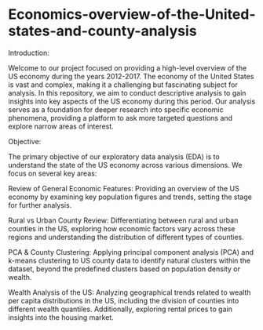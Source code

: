 # Economics-overview-of-the-United-states-and-county-analysis

Introduction:

Welcome to our project focused on providing a high-level overview of the US economy during the years 2012-2017. The economy of the United States is vast and complex, making it a challenging but fascinating subject for analysis. In this repository, we aim to conduct descriptive analysis to gain insights into key aspects of the US economy during this period. Our analysis serves as a foundation for deeper research into specific economic phenomena, providing a platform to ask more targeted questions and explore narrow areas of interest.

Objective:

The primary objective of our exploratory data analysis (EDA) is to understand the state of the US economy across various dimensions. We focus on several key areas:

Review of General Economic Features: Providing an overview of the US economy by examining key population figures and trends, setting the stage for further analysis.

Rural vs Urban County Review: Differentiating between rural and urban counties in the US, exploring how economic factors vary across these regions and understanding the distribution of different types of counties.

PCA & County Clustering: Applying principal component analysis (PCA) and k-means clustering to US county data to identify natural clusters within the dataset, beyond the predefined clusters based on population density or wealth.

Wealth Analysis of the US: Analyzing geographical trends related to wealth per capita distributions in the US, including the division of counties into different wealth quantiles. Additionally, exploring rental prices to gain insights into the housing market.
